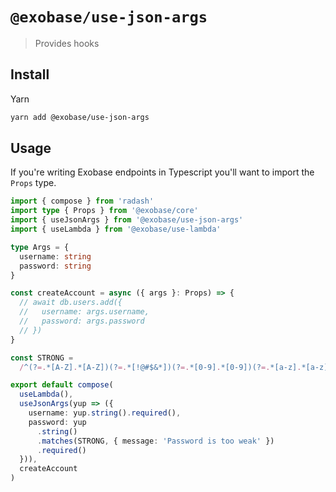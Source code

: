# `@exobase/use-json-args`

> Provides hooks

## Install

Yarn

```sh
yarn add @exobase/use-json-args
```

## Usage

If you're writing Exobase endpoints in Typescript you'll want to import the `Props` type.

```ts
import { compose } from 'radash'
import type { Props } from '@exobase/core'
import { useJsonArgs } from '@exobase/use-json-args'
import { useLambda } from '@exobase/use-lambda'

type Args = {
  username: string
  password: string
}

const createAccount = async ({ args }: Props) => {
  // await db.users.add({
  //   username: args.username,
  //   password: args.password
  // })
}

const STRONG =
  /^(?=.*[A-Z].*[A-Z])(?=.*[!@#$&*])(?=.*[0-9].*[0-9])(?=.*[a-z].*[a-z].*[a-z]).{8}$/

export default compose(
  useLambda(),
  useJsonArgs(yup => ({
    username: yup.string().required(),
    password: yup
      .string()
      .matches(STRONG, { message: 'Password is too weak' })
      .required()
  })),
  createAccount
)
```
